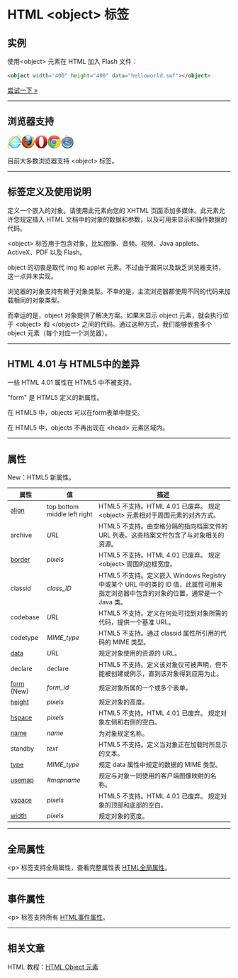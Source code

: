 # HTML &lt;object&gt; 标签

## 实例

使用&lt;object&gt; 元素在 HTML 加入 Flash 文件：

```HTML
<object width="400" height="400" data="helloworld.swf"></object>
```

[尝试一下 »](http://www.runoob.com/try/try.php?filename=tryhtml_object)

--------

## 浏览器支持

![Internet Explorer](images/compatible_ie.gif)![Firefox](images/compatible_firefox.gif)![Opera](images/compatible_opera.gif)![Google Chrome](images/compatible_chrome.gif)![Safari](images/compatible_safari.gif)

目前大多数浏览器支持 &lt;object&gt; 标签。

--------

## 标签定义及使用说明

定义一个嵌入的对象。请使用此元素向您的 XHTML 页面添加多媒体。此元素允许您规定插入 HTML 文档中的对象的数据和参数，以及可用来显示和操作数据的代码。

&lt;object&gt; 标签用于包含对象，比如图像、音频、视频、Java applets、ActiveX、PDF 以及 Flash。

object 的初衷是取代 img 和 applet 元素。不过由于漏洞以及缺乏浏览器支持，这一点并未实现。

浏览器的对象支持有赖于对象类型。不幸的是，主流浏览器都使用不同的代码来加载相同的对象类型。

而幸运的是，object 对象提供了解决方案。如果未显示 object 元素，就会执行位于 &lt;object&gt; 和 &lt;/object&gt; 之间的代码。通过这种方式，我们能够嵌套多个 object 元素（每个对应一个浏览器）。

--------

## HTML 4.01 与 HTML5中的差异

一些 HTML 4.01 属性在 HTML5 中不被支持。

"form" 是 HTML5 定义的新属性。

在 HTML5 中，objects 可以在form表单中提交。

在 HTML5 中，objects 不再出现在 &lt;head&gt; 元素区域内。

--------

## 属性

New：HTML5 新属性。

| 属性 | 值 | 描述 |
| ---- | ---- | ---- |
| [align](att-object-align.html) | top bottom middle left right | HTML5 不支持。HTML 4.01 已废弃。 规定 &lt;object&gt; 元素相对于周围元素的对齐方式。 |
| archive | _URL_ | HTML5 不支持。由空格分隔的指向档案文件的 URL 列表。这些档案文件包含了与对象相关的资源。 |
| [border](att-object-border.html) | _pixels_ | HTML5 不支持。HTML 4.01 已废弃。 规定 &lt;object&gt; 周围的边框宽度。 |
| classid | _class_ID_ | HTML5 不支持。定义嵌入 Windows Registry 中或某个 URL 中的类的 ID 值，此属性可用来指定浏览器中包含的对象的位置，通常是一个 Java 类。 |
| codebase | _URL_ | HTML5 不支持。定义在何处可找到对象所需的代码，提供一个基准 URL。 |
| codetype | _MIME_type_ | HTML5 不支持。通过 classid 属性所引用的代码的 MIME 类型。 |
| [data](att-object-data.html) | _URL_ | 规定对象使用的资源的 URL。 |
| declare | declare | HTML5 不支持。定义该对象仅可被声明，但不能被创建或例示，直到该对象得到应用为止。 |
| [form](att-object-form.html) (New) | _form_id_ | 规定对象所属的一个或多个表单。 |
| [height](att-object-height.html) | _pixels_ | 规定对象的高度。 |
| [hspace](att-object-hspace.html) | _pixels_ | HTML5 不支持。HTML 4.01 已废弃。 规定对象左侧和右侧的空白。 |
| [name](att-object-name.html) | _name_ | 为对象规定名称。 |
| standby | _text_ | HTML5 不支持。定义当对象正在加载时所显示的文本。 |
| [type](att-object-type.html) | _MIME_type_ | 规定 data 属性中规定的数据的 MIME 类型。 |
| [usemap](att-object-usemap.html) | _#mapname_ | 规定与对象一同使用的客户端图像映射的名称。 |
| [vspace](att-object-vspace.html) | _pixels_ | HTML5 不支持。HTML 4.01 已废弃。 规定对象的顶部和底部的空白。 |
| [width](att-object-width.html) | _pixels_ | 规定对象的宽度。 |

--------

## 全局属性

&lt;p&gt; 标签支持全局属性，查看完整属性表 [HTML全局属性](003_ref-standardattributes.md)。

--------

## 事件属性

&lt;p&gt; 标签支持所有 [HTML事件属性](004_ref-eventattributes.md)。

--------

## 相关文章

HTML 教程：[HTML Object 元素](http://www.runoob.com/html/html-object.html)
